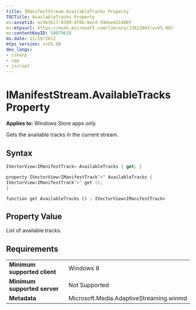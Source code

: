```yaml
---
title: IManifestStream.AvailableTracks Property
TOCTitle: AvailableTracks Property
ms:assetid: ec5b3617-0399-4f8b-becd-59daed21480f
ms:mtpsurl: https://msdn.microsoft.com/library/JJ822865(v=VS.90)
ms:contentKeyID: 50079619
ms.date: 11/19/2012
mtps_version: v=VS.90
dev_langs:
- csharp
- cpp
- jscript
---
```


# IManifestStream.AvailableTracks Property

**Applies to:** Windows Store apps only

Gets the available tracks in the current stream.

## Syntax

```csharp
IVectorView<IManifestTrack> AvailableTracks { get; }
```

```cpp
property IVectorView<IManifestTrack^>^ AvailableTracks {
IVectorView<IManifestTrack^>^ get ();
}
```

```jscript
function get AvailableTracks () : IVectorView<IManifestTrack>
```

## Property Value

List of available tracks.

## Requirements

|||
|--- |--- |
|**Minimum supported client**|Windows 8|
|**Minimum supported server**|Not Supported|
|**Metadata**|Microsoft.Media.AdaptiveStreaming.winmd|
